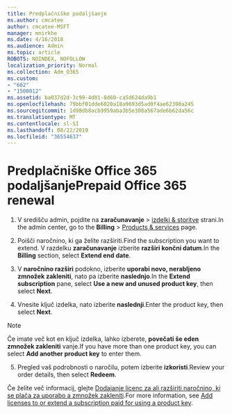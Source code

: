 ```yaml
---
title: Predplačniške podaljšanje
ms.author: cmcatee
author: cmcatee-MSFT
manager: mnirkhe
ms.date: 4/16/2018
ms.audience: Admin
ms.topic: article
ROBOTS: NOINDEX, NOFOLLOW
localization_priority: Normal
ms.collection: Adm_O365
ms.custom:
- "662"
- "1500012"
ms.assetid: ba037d2d-3c99-4d01-8d60-ca5d624da9b1
ms.openlocfilehash: 79bbf01dde6020a18a9693d5ad0f4ae62390a245
ms.sourcegitcommit: 1d98db8acb9959aba3b5e308a567ade6b62da56c
ms.translationtype: MT
ms.contentlocale: sl-SI
ms.lasthandoff: 08/22/2019
ms.locfileid: "36554637"
---
```

# <a name="prepaid-office-365-renewal"></a><span data-ttu-id="8248c-102">Predplačniške Office 365 podaljšanje</span><span class="sxs-lookup"><span data-stu-id="8248c-102">Prepaid Office 365 renewal</span></span>

1. <span data-ttu-id="8248c-103">V središču admin, pojdite na **zaračunavanje** \> [izdelki & storitve](https://go.microsoft.com/fwlink/p/?linkid=842054) strani.</span><span class="sxs-lookup"><span data-stu-id="8248c-103">In the admin center, go to the **Billing** \> [Products & services](https://go.microsoft.com/fwlink/p/?linkid=842054) page.</span></span>

2. <span data-ttu-id="8248c-104">Poišči naročnino, ki ga želite razširiti.</span><span class="sxs-lookup"><span data-stu-id="8248c-104">Find the subscription you want to extend.</span></span> <span data-ttu-id="8248c-105">V razdelku **zaračunavanje** izberite **razširi končni datum**.</span><span class="sxs-lookup"><span data-stu-id="8248c-105">In the **Billing** section, select **Extend end date**.</span></span>

3. <span data-ttu-id="8248c-106">V **naročnino razširi** podokno, izberite **uporabi novo, nerabljeno zmnožek zakleniti**, nato pa izberite **naslednjo**.</span><span class="sxs-lookup"><span data-stu-id="8248c-106">In the **Extend subscription** pane, select **Use a new and unused product key**, then select **Next**.</span></span>

4. <span data-ttu-id="8248c-107">Vnesite ključ izdelka, nato izberite **naslednji**.</span><span class="sxs-lookup"><span data-stu-id="8248c-107">Enter the product key, then select **Next**.</span></span>

> [!NOTE]
> <span data-ttu-id="8248c-108">Če imate več kot en ključ izdelka, lahko izberete, **povečati še eden zmnožek zakleniti** vanje.</span><span class="sxs-lookup"><span data-stu-id="8248c-108">If you have more than one product key, you can select **Add another product key** to enter them.</span></span>

5. <span data-ttu-id="8248c-109">Pregled vaš podrobnosti o naročilu, potem izberite **izkoristi**.</span><span class="sxs-lookup"><span data-stu-id="8248c-109">Review your order details, then select **Redeem**.</span></span>

<span data-ttu-id="8248c-110">Če želite več informacij, glejte [Dodajanje licenc za ali razširiti naročnino, ki se plača za uporabo a zmnožek zakleniti](https://docs.microsoft.com/office365/admin/misc/add-licenses-using-product-key).</span><span class="sxs-lookup"><span data-stu-id="8248c-110">For more information, see [Add licenses to or extend a subscription paid for using a product key](https://docs.microsoft.com/office365/admin/misc/add-licenses-using-product-key).</span></span>